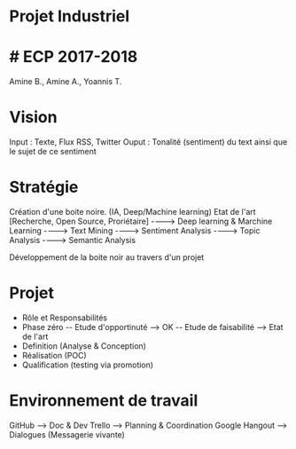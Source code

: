 # Projet Industriel
# # ECP 2017-2018

Amine B., Amine A., Yoannis T.

# Vision

Input : Texte, Flux RSS, Twitter
Ouput : Tonalité (sentiment) du text ainsi que le sujet de ce sentiment


# Stratégie

Création d'une boite noire. (IA, Deep/Machine learning)
Etat de l'art [Recherche, Open Source, Proriétaire]
----> Deep learning & Marchine Learning
----> Text Mining
----> Sentiment Analysis
----> Topic Analysis
----> Semantic Analysis

Développement de la boite noir au travers d'un projet


# Projet
  - Rôle et Responsabilités
  - Phase zéro
      -- Etude d'opportinuté --> OK
      -- Etude de faisabilité --> Etat de l'art
  - Definition (Analyse & Conception)
  - Réalisation (POC)
  - Qualification (testing via promotion)


# Environnement de travail

GitHub			--> Doc & Dev
Trello			--> Planning & Coordination
Google Hangout 		--> Dialogues (Messagerie vivante)
